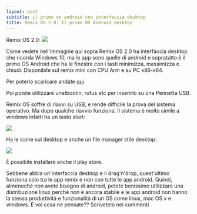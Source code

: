 ```yaml
---
layout: post
subtitle: il primo os android con interfaccia desktop
title: Remix OS 2.0: Il primo OS Android desktop
---
```

Remix OS 2.0:
![](http://i.imgur.com/nvNg1Hw.jpg)

Come vedete nell'immagine qui sopra Remix OS 2.0 ha interfaccia desktop che ricorda Windows 10, ma le app sono quelle di android e sopratutto è il primo OS Android che ha le finestre con i tasti minimizza, massimizza e chiudi.
Disponibile sul remix mini con CPU Arm e su PC x86-x64.

Per poterlo scaricare andate [qui](http://www.jide.com/en/remixos-for-pc)

Poi potete utilizzare unetbootin, rufus etc per inserirlo su una Pennetta USB.

Remix OS soffre di riavvi su USB, e rende difficile la prova del sistema operativo.
Ma dopo qualche riavvio funziona.
Il sistema è molto simile a windows infatti ha un tasto start:

![](http://images.frandroid.com/wp-content/uploads/2015/08/Capture-d%E2%80%99%C3%A9cran-2015-08-07-%C3%A0-13.47.121.png)

Ha le icone sul desktop e anche un file manager stile desktop:

![](http://ilikekillnerds.com/wp-content/uploads/2015/11/remix-os-file-manager-android.png)

È possibile installare anche il play store.

Sebbene abbia un'interfaccia desktop e il drag'n'drop, quest'ultimo funziona solo tra le app remix e non con tutte le app android.
Quindi, almenochè non avete bisogno di android, potete benissimo utilizzare una distribuzione linux perchè non è ancora stabile e le app android non hanno la stessa produttività e funzionalitá di un OS come linux, mac OS x e windows.
E voi cosa ne pensate??
Scrivetelo nei commenti
